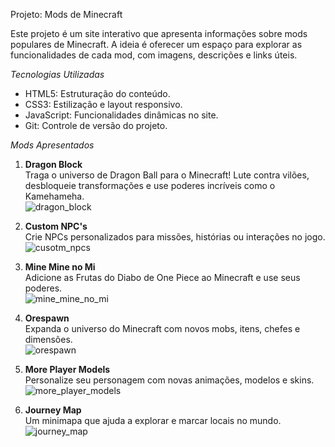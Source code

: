 Projeto: Mods de Minecraft

Este projeto é um site interativo que apresenta informações sobre mods populares de Minecraft. A ideia é oferecer um espaço para explorar as funcionalidades de cada mod, com imagens, descrições e links úteis.


*Tecnologias Utilizadas*

- HTML5: Estruturação do conteúdo.
- CSS3: Estilização e layout responsivo.
- JavaScript: Funcionalidades dinâmicas no site.
- Git: Controle de versão do projeto.


*Mods Apresentados*

1. **Dragon Block**  
   Traga o universo de Dragon Ball para o Minecraft! Lute contra vilões, desbloqueie transformações e use poderes incríveis como o Kamehameha.  
   ![dragon_block](https://github.com/user-attachments/assets/814bcf92-5a74-44d8-bc96-2768d55b1e0e)

2. **Custom NPC's**  
   Crie NPCs personalizados para missões, histórias ou interações no jogo.  
   ![cusotm_npcs](https://github.com/user-attachments/assets/b8eb9931-8d65-41ba-99c4-3e4bfd0697ae)
   
3. **Mine Mine no Mi**  
   Adicione as Frutas do Diabo de One Piece ao Minecraft e use seus poderes.  
   ![mine_mine_no_mi](https://github.com/user-attachments/assets/f79e5100-0855-4794-bde7-1452378ecb22)

4. **Orespawn**  
   Expanda o universo do Minecraft com novos mobs, itens, chefes e dimensões.  
   ![orespawn](https://github.com/user-attachments/assets/4d30efe8-0164-4b87-a9a0-8161834326f9)

5. **More Player Models**  
   Personalize seu personagem com novas animações, modelos e skins.  
   ![more_player_models](https://github.com/user-attachments/assets/2c68d316-5fa7-4571-a9b5-3d218a4c0b9a)

6. **Journey Map**  
   Um minimapa que ajuda a explorar e marcar locais no mundo.  
   ![journey_map](https://github.com/user-attachments/assets/992d440a-ab2f-42b3-9218-4ce617318080)


